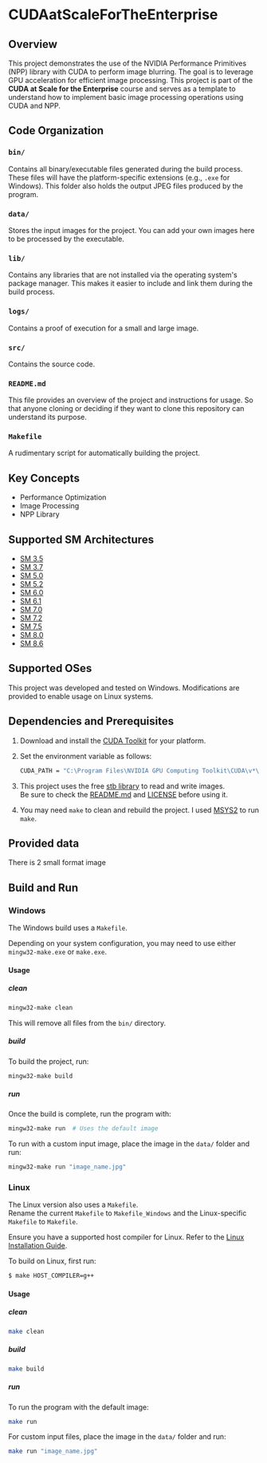 
# **CUDAatScaleForTheEnterprise**

## Overview

This project demonstrates the use of the NVIDIA Performance Primitives (NPP) library with CUDA to perform image blurring. The goal is to leverage GPU acceleration for efficient image processing. This project is part of the **CUDA at Scale for the Enterprise** course and serves as a template to understand how to implement basic image processing operations using CUDA and NPP.

## Code Organization

### `bin/`
Contains all binary/executable files generated during the build process. These files will have the platform-specific extensions (e.g., `.exe` for Windows). This folder also holds the output JPEG files produced by the program.

### `data/`
Stores the input images for the project. You can add your own images here to be processed by the executable.

### `lib/`
Contains any libraries that are not installed via the operating system's package manager. This makes it easier to include and link them during the build process.

### `logs/`
Contains a proof of execution for a small and large image.

### `src/`
Contains the source code.

### `README.md`
This file provides an overview of the project and instructions for usage. So that anyone cloning or deciding if they want to clone this repository can understand its purpose.

### `Makefile`
A rudimentary script for automatically building the project.

## Key Concepts

- Performance Optimization
- Image Processing
- NPP Library

## Supported SM Architectures

- [SM 3.5](https://developer.nvidia.com/cuda-gpus)  
- [SM 3.7](https://developer.nvidia.com/cuda-gpus)  
- [SM 5.0](https://developer.nvidia.com/cuda-gpus)  
- [SM 5.2](https://developer.nvidia.com/cuda-gpus)  
- [SM 6.0](https://developer.nvidia.com/cuda-gpus)  
- [SM 6.1](https://developer.nvidia.com/cuda-gpus)  
- [SM 7.0](https://developer.nvidia.com/cuda-gpus)  
- [SM 7.2](https://developer.nvidia.com/cuda-gpus)  
- [SM 7.5](https://developer.nvidia.com/cuda-gpus)  
- [SM 8.0](https://developer.nvidia.com/cuda-gpus)  
- [SM 8.6](https://developer.nvidia.com/cuda-gpus)

## Supported OSes

This project was developed and tested on Windows. Modifications are provided to enable usage on Linux systems.

## Dependencies and Prerequisites

1. Download and install the [CUDA Toolkit](https://developer.nvidia.com/cuda-downloads) for your platform.  
2. Set the environment variable as follows:  
   ```sh
   CUDA_PATH = "C:\Program Files\NVIDIA GPU Computing Toolkit\CUDA\v*\bin"
   ```
3. This project uses the free [stb library](https://github.com/nothings/stb) to read and write images.  
   Be sure to check the [README.md](lib/stb-master/README.md) and [LICENSE](lib/stb-master/LICENSE) before using it.

4. You may need `make` to clean and rebuild the project. I used [MSYS2](https://www.msys2.org/) to run `make`.

## Provided data

There is 2 small format image 

## Build and Run

### **Windows**

The Windows build uses a `Makefile`.

Depending on your system configuration, you may need to use either `mingw32-make.exe` or `make.exe`.

#### Usage

##### **clean**
```bash
mingw32-make clean
```
This will remove all files from the `bin/` directory.

##### **build**
To build the project, run:
```bash
mingw32-make build
```

##### **run**
Once the build is complete, run the program with:
```bash
mingw32-make run  # Uses the default image
```

To run with a custom input image, place the image in the `data/` folder and run:
```bash
mingw32-make run "image_name.jpg"
```

### **Linux**

The Linux version also uses a `Makefile`.  
Rename the current `Makefile` to `Makefile_Windows` and the Linux-specific `Makefile` to `Makefile`.

Ensure you have a supported host compiler for Linux. Refer to the [Linux Installation Guide](http://docs.nvidia.com/cuda/cuda-installation-guide-linux/index.html#system-requirements).

To build on Linux, first run:
```bash
$ make HOST_COMPILER=g++
```

#### Usage

##### **clean**
```bash
make clean
```

##### **build**
```bash
make build
```

##### **run**
To run the program with the default image:
```bash
make run
```

For custom input files, place the image in the `data/` folder and run:
```bash
make run "image_name.jpg"
```
